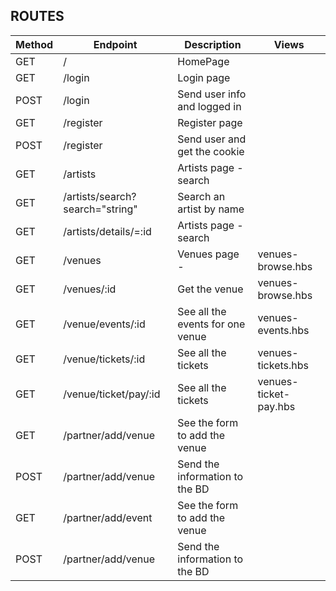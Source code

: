 ## ROUTES
|   Method   |  Endpoint    |     Description  | Views |
|------------|--------------|------------------|------------------|
|    GET     |    /         |               HomePage                        |       
|    GET     |    /login    |               Login page                      |
|    POST    |    /login    |               Send user info and logged in    |   
|    GET     |    /register |               Register page                   |
|    POST    |    /register |               Send user and get the cookie    |
|    GET     |    /artists  |               Artists page - search           |
|    GET    |     /artists/search?search="string"  |  Search an artist by name     |
|    GET     |    /artists/details/=:id  |   Artists page - search           |
|    GET     |    /venues |                 Venues page -                   | venues-browse.hbs
|    GET    |    /venues/:id |             Get the venue                    | venues-browse.hbs
|    GET    |    /venue/events/:id |        See all the events for one venue| venues-events.hbs
|    GET    |    /venue/tickets/:id |       See all the tickets             | venues-tickets.hbs
|    GET    |    /venue/ticket/pay/:id |    See all the tickets             | venues-ticket-pay.hbs
|    GET     |    /partner/add/venue    |   See the form to add the venue   | 
|    POST    |    /partner/add/venue    |   Send the information to the BD  |   
|    GET     |    /partner/add/event    |   See the form to add the venue   |
|    POST    |    /partner/add/venue    |   Send the information to the BD  |
